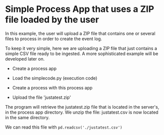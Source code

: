 # Simple Process App that uses a ZIP file loaded by the user
In this example, the user will upload a ZIP file that contains one or several files to process in order to create the event log.

To keep it very simple, here we are uploading a ZIP file that just contains a simple CSV file ready to be ingested. A more sophisticated example will be developed later on.

- Create a process app
- Load the simplecode.py (execution code)

- Create a process with this process app
- Upload the file 'justatest.zip'

The program will retrieve the justatest.zip file that is located in the server's, in the process app directory. We unzip the file: justatest.csv is now located in the same directory.

We can read this file with ```pd.readcsv('./justatest.csv')```
